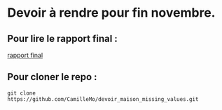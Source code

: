 # Devoir à rendre pour fin novembre.

## Pour lire le rapport final :
[rapport final](rapport_final.pdf)
## Pour cloner le repo :
`git clone https://github.com/CamilleMo/devoir_maison_missing_values.git`
